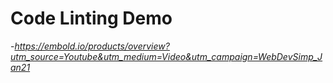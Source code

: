 # Code Linting Demo

-*https://embold.io/products/overview?utm_source=Youtube&utm_medium=Video&utm_campaign=WebDevSimp_Jan21*